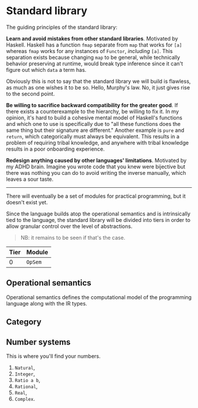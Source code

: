 # Standard library

The guiding principles of the standard library:

**Learn and avoid mistakes from other standard libraries**. Motivated by Haskell. Haskell has a function `fmap` separate from `map` that works for `[a]` whereas `fmap` works for any instances of `Functor`, _including_ `[a]`. This separation exists because changing `map` to be general, while technically behavior preserving at runtime, would break type inference since it can't figure out which `data` a term has.

Obviously this is not to say that the standard library we will build is flawless, as much as one wishes it to be so. Hello, Murphy's law. No, it just gives rise to the second point.

**Be willing to sacrifice backward compatibility for the greater good**. If there exists a counterexample to the hierarchy, be willing to fix it. In my opinion, it's hard to build a cohesive mental model of Haskell's functions and which one to use is specifically due to "all these functions does the same thing but their signature are different." Another example is `pure` and `return`, which categorically must always be equivalent. This results in a problem of requiring tribal knowledge, and anywhere with tribal knowledge results in a poor onboarding experience.

**Redesign anything caused by other languages' limitations**. Motivated by my ADHD brain. Imagine you wrote code that you knew were bijective but there was nothing you can do to avoid writing the inverse manually, which leaves a sour taste.

---

There will eventually be a set of modules for practical programming, but it doesn't exist yet.

Since the language builds atop the operational semantics and is intrinsically tied to the language, the standard library will be divided into tiers in order to allow granular control over the level of abstractions.

> NB: it remains to be seen if that's the case.

| Tier | Module
|------|--------
| 0    | `OpSem`

## Operational semantics

Operational semantics defines the computational model of the programming language along with the IR types.

## Category

## Number systems

This is where you'll find your numbers.

1. `Natural`,
2. `Integer`,
3. `Ratio a b`,
4. `Rational`,
5. `Real`,
6. `Complex`.
